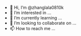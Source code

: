 - 👋 Hi, I’m @zhanglala0810k
- 👀 I’m interested in ...
- 🌱 I’m currently learning ...
- 💞️ I’m looking to collaborate on ...
- 📫 How to reach me ...

<!---
zhanglala0810k/zhanglala0810k is a ✨ special ✨ repository because its `README.md` (this file) appears on your GitHub profile.
You can click the Preview link to take a look at your changes.
--->

